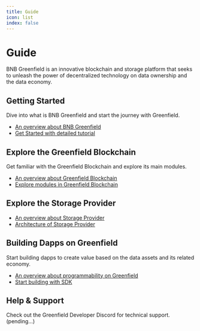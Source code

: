 ```yaml
---
title: Guide
icon: list
index: false
---
```


# Guide

BNB Greenfield is an innovative blockchain and storage platform that seeks to unleash the power of decentralized
technology on data ownership and the data economy.

## Getting Started

Dive into what is BNB Greenfield and start the journey with Greenfield.

- [An overview about BNB Greenfield](introduction/overview.md)
- [Get Started with detailed tutorial](get-started.md)

## Explore the Greenfield Blockchain

Get familiar with the Greenfield Blockchain and explore its main modules.

- [An overview about Greenfield Blockchain](greenfield-blockchain/overview.md)
- [Explore modules in Greenfield Blockchain](greenfield-blockchain/modules)


## Explore the Storage Provider
- [An overview about Storage Provider](storage-provider/introduction/overview.md)
- [Architecture of Storage Provider](storage-provider/introduction/architecture.md)

## Building Dapps on Greenfield

Start building dapps to create value based on the data assets and its related economy.
- [An overview about programmability on Greenfield](dapp/overview.md)
- [Start building with SDK](dapp/quick-start.md)

## Help & Support 
Check out the Greenfield Developer Discord for technical support. (pending...)
